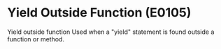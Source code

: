 # Yield Outside Function (E0105)

Yield outside function Used when a "yield" statement is found outside a
function or method.
